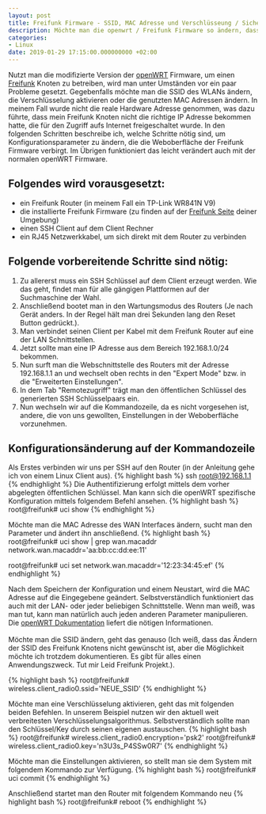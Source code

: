 ```yaml
---
layout: post
title: Freifunk Firmware - SSID, MAC Adresse und Verschlüsseung / Sicherheit ändern
description: Möchte man die openwrt / Freifunk Firmware so ändern, dass sie eine andere SSID nutzt, findet man hier die richtigen Befehle
categories:
- Linux
date: 2019-01-29 17:15:00.000000000 +02:00
---
```

Nutzt man die modifizierte Version der [openWRT](https://openwrt.org/) Firmware, um einen [Freifunk](https://freifunk.net/) Knoten zu betreiben, wird man unter Umständen vor ein paar Probleme gesetzt. Gegebenfalls möchte man die SSID des WLANs ändern, die Verschlüsselung aktivieren oder die genutzten MAC Adressen ändern. In meinem Fall wurde nicht die reale Hardware Adresse genommen, was dazu führte, dass mein Freifunk Knoten nicht die richtige IP Adresse bekommen hatte, die für den Zugriff aufs Internet freigeschaltet wurde.
In den folgenden Schritten beschreibe ich, welche Schritte nötig sind, um Konfigurationsparameter zu ändern, die die Weboberfläche der Freifunk Firmware verbirgt. Im Übrigen funktioniert das leicht verändert auch mit der normalen openWRT Firmware.

## Folgendes wird vorausgesetzt:
* ein Freifunk Router (in meinem Fall ein TP-Link WR841N V9)
* die installierte Freifunk Firmware (zu finden auf der [Freifunk Seite](https://freifunk.net/wie-mache-ich-mit/community-finden/) deiner Umgebung)
* einen SSH Client auf dem Client Rechner
* ein RJ45 Netzwerkkabel, um sich direkt mit dem Router zu verbinden

## Folgende vorbereitende Schritte sind nötig:

1. Zu allererst muss ein SSH Schlüssel auf dem Client erzeugt werden. Wie das geht, findet man für alle gängigen Plattformen auf der Suchmaschine der Wahl.
1. Anschließend bootet man in den Wartungsmodus des Routers (Je nach Gerät anders. In der Regel hält man drei Sekunden lang den Reset Button gedrückt.).
1. Man verbindet seinen Client per Kabel mit dem Freifunk Router auf eine der LAN Schnittstellen.
1. Jetzt sollte man eine IP Adresse aus dem Bereich 192.168.1.0/24 bekommen.
1. Nun surft man die Webschnittstelle des Routers mit der Adresse 192.168.1.1 an und wechselt oben rechts in den "Expert Mode" bzw. in die "Erweiterten Einstellungen".
1. In dem Tab "Remotezugriff" trägt man den öffentlichen Schlüssel des generierten SSH Schlüsselpaars ein.
1. Nun wechseln wir auf die Kommandozeile, da es nicht vorgesehen ist, andere, die von uns gewollten, Einstellungen in der Weboberfläche vorzunehmen.

## Konfigurationsänderung auf der Kommandozeile
Als Erstes verbinden wir uns per SSH auf den Router (in der Anleitung gehe ich von einem Linux Client aus).
{% highlight bash %}
ssh root@192.168.1.1
{% endhighlight %}
Die Authentifizierung erfolgt mittels dem vorher abgelegten öffentlichen Schlüssel.
Man kann sich die openWRT spezifische Konfiguration mittels folgendem Befehl ansehen.
{% highlight bash %}
root@freifunk# uci show
{% endhighlight %}

Möchte man die MAC Adresse des WAN Interfaces ändern, sucht man den Parameter und ändert ihn anschließend.
{% highlight bash %}
root@freifunk# uci show | grep wan.macaddr
network.wan.macaddr='aa:bb:cc:dd:ee:11'

root@freifunk# uci set network.wan.macaddr='12:23:34:45:ef'
{% endhighlight %}

Nach dem Speichern der Konfiguration und einem Neustart, wird die MAC Adresse auf die Eingegebene geändert.
Selbstverständlich funktioniert das auch mit der LAN- oder jeder beliebigen Schnittstelle.
Wenn man weiß, was man tut, kann man natürlich auch jeden anderen Parameter manipulieren. Die [openWRT Dokumentation](https://openwrt.org/docs/start) liefert die nötigen Informationen.
</br>
</br>
Möchte man die SSID ändern, geht das genauso (Ich weiß, dass das Ändern der SSID des Freifunk Knotens nicht gewünscht ist, aber die Möglichkeit möchte ich trotzdem dokumentieren. Es gibt für alles einen Anwendungszweck. Tut mir Leid Freifunk Projekt.).

{% highlight bash %}
root@freifunk# wireless.client_radio0.ssid='NEUE_SSID'
{% endhighlight %}

Möchte man eine Verschlüsselung aktivieren, geht das mit folgenden beiden Befehlen.
In unserem Beispiel nutzen wir den aktuell weit verbreitesten Verschlüsselungsalgorithmus.
Selbstverständlich sollte man den Schlüssel/Key durch seinen eigenen austauschen.
{% highlight bash %}
root@freifunk# wireless.client_radio0.encryption='psk2'
root@freifunk# wireless.client_radio0.key='n3U3s_P4SSw0R7'
{% endhighlight %}

Möchte man die Einstellungen aktivieren, so stellt man sie dem System mit folgendem Kommando zur Verfügung.
{% highlight bash %}
root@freifunk# uci commit
{% endhighlight %}

Anschließend startet man den Router mit folgendem Kommando neu
{% highlight bash %}
root@freifunk# reboot
{% endhighlight %}
